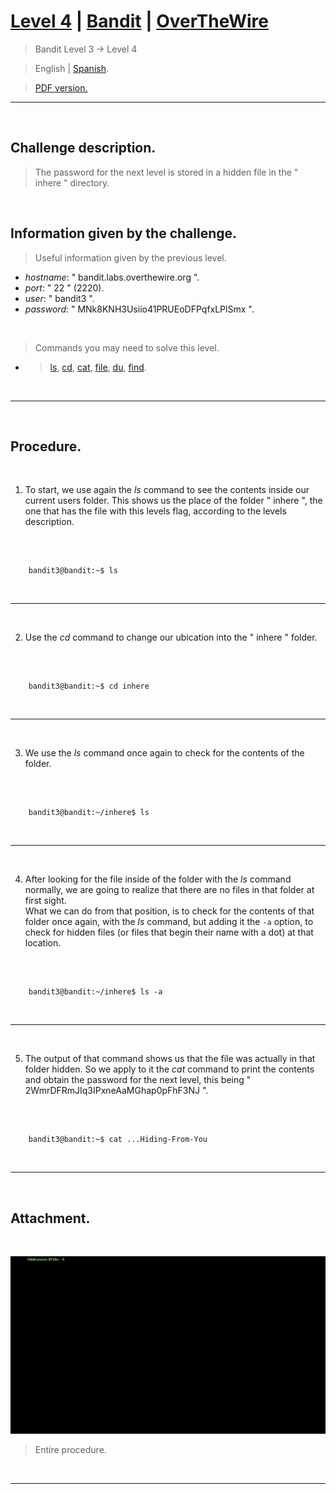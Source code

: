
# [Level 4](https://overthewire.org/wargames/bandit/bandit4.html) | [Bandit](https://overthewire.org/wargames/bandit/) | [OverTheWire](https://overthewire.org/wargames/)
> Bandit Level 3 → Level 4

> English | [Spanish](https://github.com/frandausmeier/CTF_Write-Ups/blob/main/OverTheWire/Bandit/Level_4/nivel-4_bandit_overthewire_esp.md).

> [PDF version.](https://drive.google.com/file/d/1vzb_Gdz-6Q9jdxbZZ1Ne02m1I0juiK1H/view?usp=drive_link)

-----

<br>

## Challenge description.
> The password for the next level is stored in a hidden file in the " inhere " directory.

<br>

## Information given by the challenge.
> Useful information given by the previous level.
- _hostname_: " bandit.labs.overthewire.org ".
- _port_: " 22 " (2220).
- _user_: " bandit3 ".
- _password_: " MNk8KNH3Usiio41PRUEoDFPqfxLPlSmx ".

<br>

> Commands you may need to solve this level.
- > [ls](https://manpages.ubuntu.com/manpages/noble/man1/ls.1.html),  [cd](https://manpages.ubuntu.com/manpages/noble/man1/cd.1posix.html),  [cat](https://manpages.ubuntu.com/manpages/noble/man1/cat.1.html),  [file](https://manpages.ubuntu.com/manpages/noble/man1/file.1.html),  [du](https://manpages.ubuntu.com/manpages/noble/man1/du.1.html),  [find](https://manpages.ubuntu.com/manpages/noble/man1/find.1.html).

<br>

-----

<br>

## Procedure.

<br>

1. To start, we use again the _ls_ command to see the contents inside our current users folder. This shows us the place of the folder " inhere ", the one that has the file with this levels flag, according to the levels description.

<br>

```

	bandit3@bandit:~$ ls

```

<br>

---

<br>

2. Use the _cd_ command to change our ubication into the " inhere " folder.

<br>

```

	bandit3@bandit:~$ cd inhere

```

<br>

---

<br>

3. We use the _ls_ command once again to check for the contents of the folder.

<br>

```

	bandit3@bandit:~/inhere$ ls

```

<br>

---

<br>

4. After looking for the file inside of the folder with the _ls_ command normally, we are going to realize that there are no files in that folder at first sight.\
What we can do from that position, is to check for the contents of that folder once again, with the _ls_ command, but adding it the `` -a `` option, to check for hidden files (or files that begin their name with a dot) at that location.

<br>

```

	bandit3@bandit:~/inhere$ ls -a

```
<br>

---

<br>

5. The output of that command shows us that the file was actually in that folder hidden. So we apply to it the _cat_ command to print the contents and obtain the password for the next level, this being " 2WmrDFRmJIq3IPxneAaMGhap0pFhF3NJ ".

<br>

```

	bandit3@bandit:~$ cat ...Hiding-From-You

```

<br>

---

<br>

## Attachment.

<br>

<p align="center">
  <img src="./attachments/level-4_bandit_overthewire.gif"/>
</p>

> Entire procedure.

<br>

---
